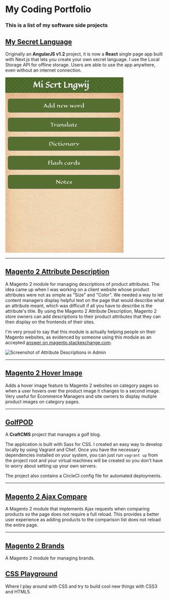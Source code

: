 # My Coding Portfolio

### This is a list of my software side projects

## [My Secret Language](https://github.com/dmatthew/my-secret-language)

Originally an **AngularJS v1.2** project, it is now a **React** single page app built with Next.js that lets you create your own secret language. I use the Local Storage API for offline storage. Users are able to use the app anywhere, even without an internet connection.

![Screenshot of app home screen](https://github.com/dmatthew/my-secret-language/blob/main/docs/screenshots/app-home.jpg)

***

## [Magento 2 Attribute Description](https://github.com/dmatthew/magento2-attribute-description)

A Magento 2 module for managing descriptions of product attributes. The idea came up when I was working on a client website whose product attributes were not as simple as "Size" and "Color". We needed a way to let content managers display helpful text on the page that would describe what an attribute meant, which was difficult if all you have to describe is the attribute's title. By using the Magento 2 Attribute Description, Magento 2 store owners can add descriptions to their product attributes that they can then display on the frontends of their sites.

I'm very proud to say that this module is actually helping people on their Magento websites, as evidenced by someone using this module as an accepted [answer on magento.stackexchange.com](https://magento.stackexchange.com/questions/212354/product-attribute-description-on-the-product-page).

![Screenshot of Attribute Descriptions in Admin](https://github.com/dmatthew/magento2-attribute-description/blob/master/docs/screenshots/admin_edit_attribute_descriptions.png)

***

## [Magento 2 Hover Image](https://github.com/dmatthew/magento2-hover-image)

Adds a hover image feature to Magento 2 websites on category pages so when a user hovers over the product image it changes to a second image. Very useful for Ecommerce Managers and site owners to display mutiple product images on category pages.

***

## [GolfPOD](https://github.com/dmatthew/golfpod)

A **CraftCMS** project that manages a golf blog.

The application is built with Sass for CSS. I created an easy way to develop locally by using Vagrant and Chef. Once you have the necessary dependencies installed on your system, you can just run `vagrant up` from the project root and your virtual machines will be created so you don't have to worry about setting up your own servers.

The project also contains a CircleCI config file for automated deployments.

***

## [Magento 2 Ajax Compare](https://github.com/dmatthew/magento-ajax-compare)

A Magento 2 module that implements Ajax requests when comparing products so the page does not require a full reload. This provides a better user experience as adding products to the comparison list does not reload the entire page.

***

## [Magento 2 Brands](https://github.com/dmatthew/magento2-module-brand)

A Magento 2 module for managing brands.

## [CSS Playground](https://github.com/dmatthew/css_playground)

Where I play around with CSS and try to build cool new things with CSS3 and HTML5.
